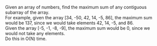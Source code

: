 Given an array of numbers, find the maximum sum of any contiguous subarray of the array.
<br/>
For example, given the array [34, -50, 42, 14, -5, 86], the maximum sum would be 137, since we would take elements 42, 14, -5, and 86.
<br/>
Given the array [-5, -1, -8, -9], the maximum sum would be 0, since we would not take any elements.
<br/>
Do this in O(N) time.
<br/>
